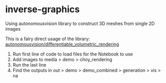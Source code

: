 # inverse-graphics
Using autonomousvision library to construct 3D meshes from single 2D images

This is a fairy direct usage of the library: [autonomousvision/differentiable_volumetric_rendering](https://github.com/autonomousvision/differentiable_volumetric_rendering)

1. Run first line of code to load files for the Notebook to use  
2. Add images to media > demo > choy_rendering  
3. Run the last line  
4. Find the outputs in out > demo > demo_combined > generation > vis > na  
